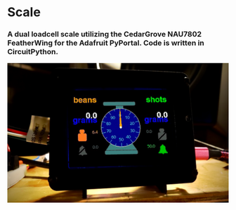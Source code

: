 # Scale

### A dual loadcell scale utilizing the CedarGrove NAU7802 FeatherWing for the Adafruit PyPortal. Code is written in CircuitPython.

![Project Composite Photo](https://github.com/CedarGroveStudios/Scale/blob/main/photos_and_graphics/pyportal_v20_social.png)


